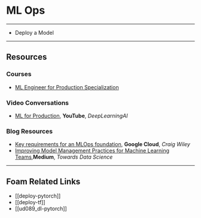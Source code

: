 # ML Ops

---

- Deploy a Model

---

## Resources

### Courses

- [ML Engineer for Production Specialization](https://www.deeplearning.ai/program/machine-learning-engineering-for-production-mlops/)

### Video Conversations

- [ML for Production](https://www.youtube.com/watch?v=Ta14KpeZJok), **YouTube**, _DeepLearningAI_

### Blog Resources

- [Key requirements for an MLOps foundation](https://cloud.google.com/blog/products/ai-machine-learning/key-requirements-for-an-mlops-foundation), **Google Cloud**, _Craig Wiley_
- [Improving Model Management Practices for Machine Learning Teams](https://towardsdatascience.com/improving-model-management-practices-for-machine-learning-teams-3bec1dc40929),**Medium**, _Towards Data Science_

---

## Foam Related Links

- [[deploy-pytorch]]
- [[deploy-tf]]
- [[ud089_dl-pytorch]]
